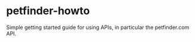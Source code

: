 # petfinder-howto

Simple getting started guide for using APIs, in particular the petfinder.com API.

